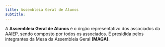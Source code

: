 ```yaml
---
title: Assembleia Geral de Alunos
subtitle: 
---
```

A **Assembleia Geral de Alunos** é o órgão representativo dos associados da AAIEP, sendo composto por todos os associados. É presidida pelos integrantes da Mesa da Assembleia Geral **(MAGA)**. 
